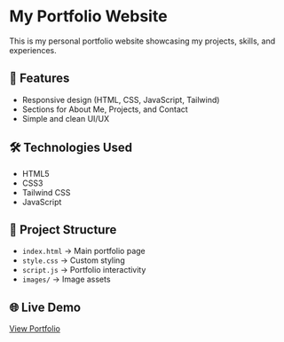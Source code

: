 # My Portfolio Website

This is my personal portfolio website showcasing my projects, skills, and experiences.

## 🚀 Features
- Responsive design (HTML, CSS, JavaScript, Tailwind)
- Sections for About Me, Projects, and Contact
- Simple and clean UI/UX

## 🛠️ Technologies Used
- HTML5
- CSS3
- Tailwind CSS
- JavaScript

## 📂 Project Structure
- `index.html` → Main portfolio page
- `style.css` → Custom styling
- `script.js` → Portfolio interactivity
- `images/` → Image assets

## 🌐 Live Demo
[View Portfolio](https://niieeyynamohd.github.io/my-portfolio/)
